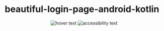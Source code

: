 # beautiful-login-page-android-kotlin

<p align="center">
  <img src="https://picsum.photos/200/300" title="hover text">
  <img src="https://picsum.photos/200/300" alt="accessibility text">
</p>
